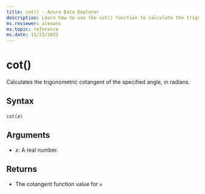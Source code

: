 ```yaml
---
title: cot() - Azure Data Explorer
description: Learn how to use the cot() function to calculate the trigonometric cotangent of the specified angle in radians.
ms.reviewer: alexans
ms.topic: reference
ms.date: 11/23/2022
---
```

# cot()

Calculates the trigonometric cotangent of the specified angle, in radians.

## Syntax

`cot(`*x*`)`

## Arguments

* *x*: A real number.

## Returns

* The cotangent function value for `x`
